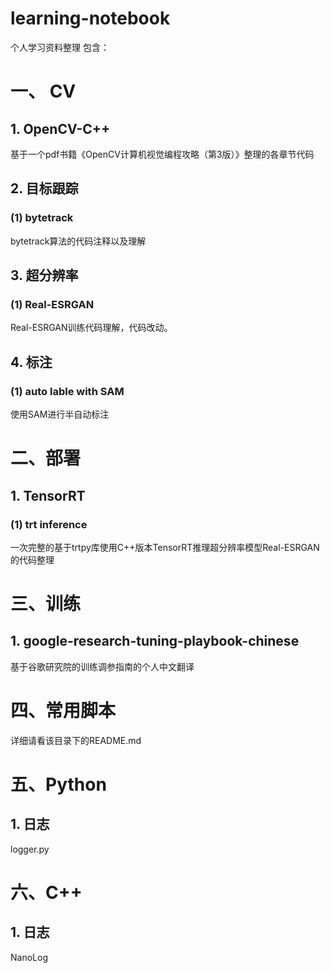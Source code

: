 # learning-notebook
个人学习资料整理
包含：
# 一、 CV
## 1. OpenCV-C++
基于一个pdf书籍《OpenCV计算机视觉编程攻略（第3版）》整理的各章节代码
## 2. 目标跟踪
### (1) bytetrack
bytetrack算法的代码注释以及理解
## 3. 超分辨率
### (1) Real-ESRGAN
Real-ESRGAN训练代码理解，代码改动。
## 4. 标注
### (1) auto lable with SAM
使用SAM进行半自动标注
# 二、部署
## 1. TensorRT
### (1) trt inference
一次完整的基于trtpy库使用C++版本TensorRT推理超分辨率模型Real-ESRGAN的代码整理
# 三、训练
## 1. google-research-tuning-playbook-chinese
基于谷歌研究院的训练调参指南的个人中文翻译

# 四、常用脚本

详细请看该目录下的README.md

# 五、Python

## 1. 日志

logger.py

# 六、C++

## 1. 日志

NanoLog